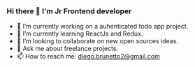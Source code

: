 ### Hi there 👋 I'm Jr Frontend developer

- 🔭 I’m currently working on a auhenticated todo app project.
- 🌱 I’m currently learning ReactJs and Redux.
- 👯 I’m looking to collaborate on new open sources ideas.
- 💬 Ask me about freelance projects.
- 📫 How to reach me: diego.brunetto2@gmail.com


